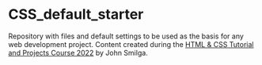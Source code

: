 # CSS_default_starter

Repository with files and default settings to be used as the basis for any web development project. Content created during the [HTML & CSS Tutorial and Projects Course 2022](https://www.udemy.com/course/in-depth-html-css-course-build-responsive-websites) by John Smilga.
